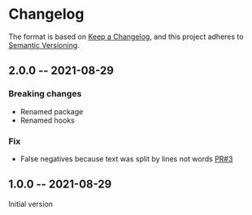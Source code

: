 # Changelog

The format is based on [Keep a Changelog](https://keepachangelog.com/en/1.0.0/),
and this project adheres to [Semantic Versioning](https://semver.org/spec/v2.0.0.html).

## 2.0.0 -- 2021-08-29

### Breaking changes

* Renamed package
* Renamed hooks

### Fix

* False negatives because text was split by lines not words [PR#3](https://github.com/klieret/jekyll-relative-url-check/pull/3)

## 1.0.0 -- 2021-08-29

Initial version
